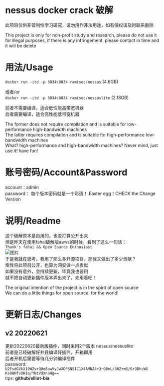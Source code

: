# nessus docker crack 破解

此项目仅供非营利性学习研究，请勿用作非法用途，如有侵权请及时联系删除

This project is only for non-profit study and research, please do not use it for illegal purposes, if there is any infringement, please contact in time and it will be delete

# 用法/Usage
`docker run -itd -p 8834:8834 ramisec/nessus`   (4.6GB)

或者/or  
`docker run -itd -p 8834:8834 ramisec/nessuslite` (2.18GB)

前者不需要编译，适合低性能高带宽机器  
后者需要编译，适合高性能低带宽机器

The former does not require compilation and is suitable for low-performance high-bandwidth machines  
The latter requires compilation and is suitable for high-performance low-bandwidth machines  
What? high-performance and high-bandwidth machines? Never mind, just use it! have fun!

# 账号密码/Account&Password
account：admin  
password： 每个版本密码就是一个彩蛋！ Easter egg！CHECK the Change Version  

# 说明/Readme
这个破解原本是自用的，也没打算公开出来    
但是昨天在使用fahai破解版awvs的时候，看到了这么一句话：  
`Thank's fahai && Open Source Enthusiast `  
![图片](https://user-images.githubusercontent.com/40572216/174698816-440d4969-f9d6-4c7d-982c-9af9c4a3e875.png)  
于是我就在思考，我用了那么多开源项目，那我又做出了多少贡献？    
索性将此项目公开，也算为网安做一点贡献    
如果没有意外，会持续更新，毕竟我也要用    
就不把自动更新插件版本弄出来了，先用着吧！  

The original intention of the project is in the spirit of open source    
We can do a little things for open source, for the world!  

# 更新日志/Changes

## v2 20220621
更新20220620最新版插件，同时采用2个版本 nessus/nessuslite  
前者是已经破解好并且编译好插件，开箱即用    
后者开机后需要等待几分钟编译插件    
password:   
`U2FsdGVkX19WZv+QOe8awVyJwXDPSNSIC1X4AMNA4+3rO8mL/3HZ+mS/Or3DhcWX
Ks0WHfvOH1q/YNtVdXnaHg==`  
tips: __github/elliot-bia__  


